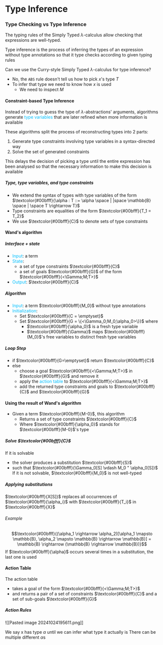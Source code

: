 # Type Inference

### Type Checking vs Type Inference
The typing rules of the Simply Typed $\lambda$-calculus allow checking that expressions are well-typed.

Type inference is the process of inferring the types of an expression without type annotations so that it type checks according to given typing rules

Can we use the Curry-style Simply Typed $\lambda$-calculus for type inference?
- No, the `ABS` rule doesn't tell us how to pick $x$'s type $T$
- To infer that type we need to know how $x$ is used
	- We need to inspect $M$

#### Constraint-based Type Inference
Instead of trying to guess the type of $\lambda$-abstractions' arguments, algorithms generate <span style="color:#00bfff">type variables</span> that are later refined when more information is available

These algorithms split the process of reconstructing types into 2 parts:
1. Generate type constraints involving type variables in a syntax-directed way
2. Solve the set of generated constraints

This delays the decision of picking a type until the entire expression has been analysed so that the necessary information to make this decision is available

##### Type, type variables, and type constraints
- We extend the syntax of types with type variables of the form $\textcolor{#00bfff}{\alpha : T ::= \alpha \space | |space \mathbb{B} \space | \space T \rightarrow T}$
- Type constraints are equalities of the form $\textcolor{#00bfff}{T_1 = T_2}$
- We use $\textcolor{#00bfff}{C}$ to denote sets of type constraints

#### Wand's algorithm
##### Interface + state
- <span style="color:#00bfff">Input</span>: a term
- <span style="color:#00bfff">State</span>:
	- a set of type constraints $\textcolor{#00bfff}{C}$
	- a set of goals $\textcolor{#00bfff}{G}$ of the form $\textcolor{#00bfff}{<\Gamma;M;T>}$
- <span style="color:#00bfff">Output</span>: $\textcolor{#00bfff}{C}$
##### Algorithm
- <span style="color:#00bfff">Input</span>: a term $\textcolor{#00bfff}{M_0}$ without type annotations
- <span style="color:#00bfff">Initialization</span>:
	- Set $\textcolor{#00bfff}{C = \emptyset}$
	- Set $\textcolor{#00bfff}{G = \{<\Gamma_0;M_0;\alpha_0>\}}$ where
		- $\textcolor{#00bfff}{\alpha_0}$ is a fresh type variable
		- $\textcolor{#00bfff}{\Gamma}$ maps $\textcolor{#00bfff}{M_0}$'s free variables to distinct fresh type variables
##### Loop Step
- if $\textcolor{#00bfff}{G=\emptyset}$ return $\textcolor{#00bfff}{C}$
- else
	- choose a goal $\textcolor{#00bfff}{<\Gamma;M;T>}$ in $\textcolor{#00bfff}{G}$ and remove it
	- apply the <span style="color:#00bfff">action table</span> to $\textcolor{#00bfff}{<\Gamma;M;T>}$
	- add the returned type constraints and goals to $\textcolor{#00bfff}{C}$ and $\textcolor{#00bfff}{G}$

#### Using the result of Wand's algorithm
- Given a term $\textcolor{#00bfff}{M-0}$, this algorithm
	- Returns a set of type constraints $\textcolor{#00bfff}{C}$
	- Where $\textcolor{#00bfff}{\alpha_0}$ stands for $\textcolor{#00bfff}{M-0}$'s type
##### Solve $\textcolor{#00bfff}{C}$
If it is solvable
- the solver produces a substitution $\textcolor{#00bfff}{S}$
- such that $\textcolor{#00bfff}{\Gamma_0[S] \vdash M_0 " \alpha_0[S]}$
If it is not solvable, $\textcolor{#00bfff}{M_0}$ is not well-typed

##### Applying substitutions
$\textcolor{#00bfff}{X[S]}$ replaces all occurrences of $\textcolor{#00bfff}{\alpha_i}$ with $\textcolor{#00bfff}{T_i}$ in $\textcolor{#00bfff}{X}$
###### Example
$$\textcolor{#00bfff}{(\alpha_1 \rightarrow \alpha_2)[\alpha_1 \mapsto \mathbb{B}, \alpha_2 \mapsto \mathbb{B} \rightarrow \mathbb{B}] = \mathbb{B} \rightarrow (\mathbb{B} \rightarrow \mathbb{B})}$$
If $\textcolor{#00bfff}{\alpha}$ occurs several times in a substitution, the last one is used 

#### Action Table
The action table
- takes a goal of the form $\textcolor{#00bfff}{<\Gamma;M;T>}$
- and returns a pair of a set of constraints $\textcolor{#00bfff}{C}$ and a set of sub-goals $\textcolor{#00bfff}{G}$

##### Action Rules
![[Pasted image 20241024195611.png]]


We say x has type $\alpha$ until we can infer what type it actually is
There can be multiple different $\alpha$s

